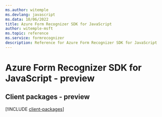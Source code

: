 ```yaml
---
ms.author: witemple
ms.devlang: javascript
ms.data: 10/06/2022
title: Azure Form Recognizer SDK for JavaScript
author: witemple-msft
ms.topic: reference
ms.service: formrecognizer
description: Reference for Azure Form Recognizer SDK for JavaScript
---
```

# Azure Form Recognizer SDK for JavaScript - preview

## Client packages - preview
[!INCLUDE [client-packages](form-recognizer-client-index.md)]